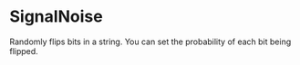# SignalNoise
Randomly flips bits in a string. You can set the probability of each bit being flipped.
